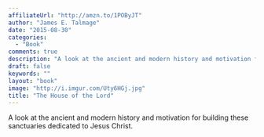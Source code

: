 ```yaml
---
affiliateUrl: "http://amzn.to/1POByJT"
author: "James E. Talmage"
date: "2015-08-30"
categories:
  - "Book"
comments: true
description: "A look at the ancient and modern history and motivation for building these sanctuaries dedicated to Jesus Christ."
draft: false
keywords: ""
layout: "book"
image: "http://i.imgur.com/Uty6HGj.jpg"
title: "The House of the Lord"
---
```


A look at the ancient and modern history and motivation for building these sanctuaries dedicated to Jesus Christ.

